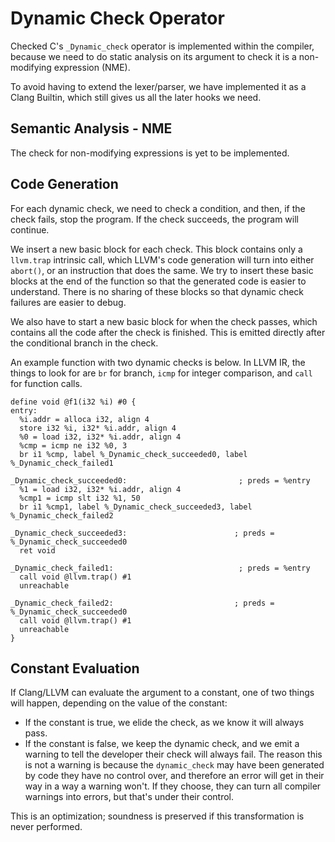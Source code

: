 # Dynamic Check Operator

Checked C's `_Dynamic_check` operator is implemented within the compiler,
because we need to do static analysis on its argument to check it is a
non-modifying expression (NME).

To avoid having to extend the lexer/parser, we have implemented it as a
Clang Builtin, which still gives us all the later hooks we need.

## Semantic Analysis - NME

The check for non-modifying expressions is yet to be implemented.

## Code Generation

For each dynamic check, we need to check a condition, and then,
if the check fails, stop the program. If the check succeeds,
the program will continue.

We insert a new basic block for each check. This block contains
only a `llvm.trap` intrinsic call, which LLVM's code generation will
turn into either `abort()`, or an instruction that does the same.
We try to insert these basic blocks at the end of the function so that
the generated code is easier to understand. There is no sharing of these
blocks so that dynamic check failures are easier to debug.

We also have to start a new basic block for when the check passes,
which contains all the code after the check is finished. This is emitted
directly after the conditional branch in the check.

An example function with two dynamic checks is below.
In LLVM IR, the things to look for are `br` for branch, `icmp` for
integer comparison, and `call` for function calls.


```
define void @f1(i32 %i) #0 {
entry:
  %i.addr = alloca i32, align 4
  store i32 %i, i32* %i.addr, align 4
  %0 = load i32, i32* %i.addr, align 4
  %cmp = icmp ne i32 %0, 3
  br i1 %cmp, label %_Dynamic_check_succeeded0, label %_Dynamic_check_failed1

_Dynamic_check_succeeded0:                         ; preds = %entry
  %1 = load i32, i32* %i.addr, align 4
  %cmp1 = icmp slt i32 %1, 50
  br i1 %cmp1, label %_Dynamic_check_succeeded3, label %_Dynamic_check_failed2

_Dynamic_check_succeeded3:                        ; preds = %_Dynamic_check_succeeded0
  ret void

_Dynamic_check_failed1:                            ; preds = %entry
  call void @llvm.trap() #1
  unreachable

_Dynamic_check_failed2:                           ; preds = %_Dynamic_check_succeeded0
  call void @llvm.trap() #1
  unreachable
}
```

## Constant Evaluation

If Clang/LLVM can evaluate the argument to a constant, one of two things will happen, 
depending on the value of the constant:

- If the constant is true, we elide the check, as we know it will always pass.
- If the constant is false, we keep the dynamic check, and we emit a warning
  to tell the developer their check will always fail. The reason this is not 
  a warning is because the `dynamic_check` may have been generated by code
  they have no control over, and therefore an error will get in their way in
  a way a warning won't. If they choose, they can turn all compiler warnings
  into errors, but that's under their control.

This is an optimization; soundness is preserved if this transformation is never
performed.
